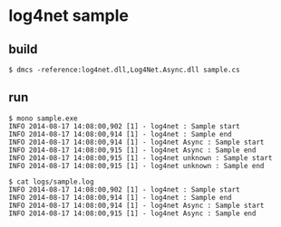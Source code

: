 #  log4net sample

## build

    $ dmcs -reference:log4net.dll,Log4Net.Async.dll sample.cs 

## run

    $ mono sample.exe
    INFO 2014-08-17 14:08:00,902 [1] - log4net : Sample start
    INFO 2014-08-17 14:08:00,914 [1] - log4net : Sample end
    INFO 2014-08-17 14:08:00,914 [1] - log4net Async : Sample start
    INFO 2014-08-17 14:08:00,915 [1] - log4net Async : Sample end
    INFO 2014-08-17 14:08:00,915 [1] - log4net unknown : Sample start
    INFO 2014-08-17 14:08:00,915 [1] - log4net unknown : Sample end

    $ cat logs/sample.log
    INFO 2014-08-17 14:08:00,902 [1] - log4net : Sample start
    INFO 2014-08-17 14:08:00,914 [1] - log4net : Sample end
    INFO 2014-08-17 14:08:00,914 [1] - log4net Async : Sample start
    INFO 2014-08-17 14:08:00,915 [1] - log4net Async : Sample end
